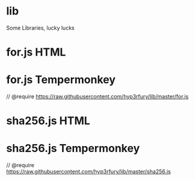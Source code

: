 # lib
Some Libraries, lucky lucks
# for.js HTML
<script src="https://raw.githubusercontent.com/hyp3rfury/lib/master/for.js"></script>
# for.js Tempermonkey
// @require https://raw.githubusercontent.com/hyp3rfury/lib/master/for.js
# sha256.js HTML
<script src="https://raw.githubusercontent.com/hyp3rfury/lib/master/sha256.js"></script>
# sha256.js Tempermonkey
// @require https://raw.githubusercontent.com/hyp3rfury/lib/master/sha256.js
